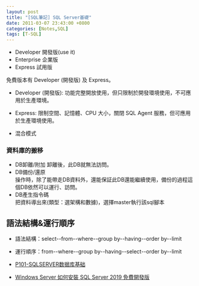 ```yaml
---
layout: post
title: "[SQL筆記] SQL Server基礎"
date: 2011-03-07 23:43:00 +0800
categories: [Notes,SQL]
tags: [T-SQL]
---
```


- Developer 開發版(use it)
- Enterprise 企業版
- Express 試用版

免費版本有 Developer (開發版) 及 Express。

- Developer (開發版): 功能完整開放使用，但只限制於開發環境使用，不可應用於生產環境。
- Express: 限制空間、記憶體、CPU 大小，關閉 SQL Agent 服務，但可應用於生產環境使用。

- 混合模式

### 資料庫的搬移
- DB卸離/附加
卸離後，此DB就無法訪問。    
- DB備份/還原   
操作時，除了能帶走DB資料外，還能保証此DB還能繼續使用，備份的過程這個DB依然可以運行、訪問。  
- DB產生指令碼  
把資料導出來(類型：選架構和數據)，選擇master執行該sql腳本   


## 語法結構&運行順序
- 語法結構：select--from--where--group by--having--order by--limit
- 運行順序：from--where--group by--having--select--order by--limit




- [P101-SQLSERVER数据库基础](https://www.bilibili.com/video/BV1XV411C7TP?p=1)
- [Windows Server 如何安裝 SQL Server 2019 免費開發版](https://blog.hungwin.com.tw/windows-server-sql-server-2019-install/#i-2)